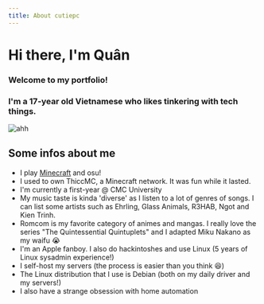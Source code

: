 ```yaml
---
title: About cutiepc
---
```


# Hi there, I'm Quân
### Welcome to my portfolio!
### I'm a 17-year old Vietnamese who likes tinkering with tech things.

![ahh](/e.png "damn")

## Some infos about me
- I play [Minecraft](https://minecraft.net) and osu!
- I used to own ThiccMC, a Minecraft network. It was fun while it lasted.
- I'm currently a first-year @ CMC University
- My music taste is kinda 'diverse' as I listen to a lot of genres of songs. I can list some artists such as Ehrling, Glass Animals, R3HAB, Ngot and Kien Trinh.
- Romcom is my favorite category of animes and mangas. I really love the series "The Quintessential Quintuplets" and I adapted Miku Nakano as my waifu 😭
- I'm an Apple fanboy. I also do hackintoshes and use Linux (5 years of Linux sysadmin experience!)
- I self-host my servers (the process is easier than you think 😆)
- The Linux distribution that I use is Debian (both on my daily driver and my servers!)
- I also have a strange obsession with home automation
